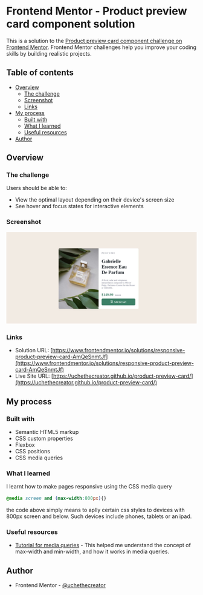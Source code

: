 # Frontend Mentor - Product preview card component solution

This is a solution to the [Product preview card component challenge on Frontend Mentor](https://www.frontendmentor.io/challenges/product-preview-card-component-GO7UmttRfa). Frontend Mentor challenges help you improve your coding skills by building realistic projects. 

## Table of contents

- [Overview](#overview)
  - [The challenge](#the-challenge)
  - [Screenshot](#screenshot)
  - [Links](#links)
- [My process](#my-process)
  - [Built with](#built-with)
  - [What I learned](#what-i-learned)
  - [Useful resources](#useful-resources)
- [Author](#author)

## Overview

### The challenge

Users should be able to:

- View the optimal layout depending on their device's screen size
- See hover and focus states for interactive elements

### Screenshot

![](screenshot.jpeg)


### Links

- Solution URL: [https://www.frontendmentor.io/solutions/responsive-product-preview-card-AmQeSnmtJf](https://www.frontendmentor.io/solutions/responsive-product-preview-card-AmQeSnmtJf)
- Live Site URL: [https://uchethecreator.github.io/product-preview-card/](https://uchethecreator.github.io/product-preview-card/)

## My process

### Built with

- Semantic HTML5 markup
- CSS custom properties
- Flexbox
- CSS positions
- CSS media queries

### What I learned

I learnt how to make pages responsive using the CSS media query

```css
@media screen and (max-width:800px){}
```
the code above simply means to aplly certain css styles to devices with 800px screen and below. Such devices include phones, tablets or an ipad.



### Useful resources

- [Tutorial for media queries](https://www.w3schools.com/css/css_rwd_mediaqueries.asp) - This helped me understand the concept of max-width and min-width, and how it works in media queries. 


## Author

- Frontend Mentor - [@uchethecreator](https://www.frontendmentor.io/profile/uchethecreator)

